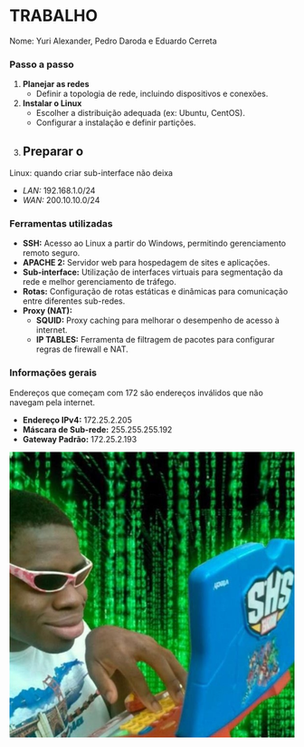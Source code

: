 # TRABALHO

Nome: Yuri Alexander, Pedro Daroda e Eduardo Cerreta

### Passo a passo
1. **Planejar as redes**
   - Definir a topologia de rede, incluindo dispositivos e conexões.
2. **Instalar o Linux**
   - Escolher a distribuição adequada (ex: Ubuntu, CentOS).
   - Configurar a instalação e definir partições.
3. **Preparar o**
   -

Linux: quando criar sub-interface não deixa 

- _LAN:_   192.168.1.0/24
- _WAN:_   200.10.10.0/24

### Ferramentas utilizadas
- **SSH:** Acesso ao Linux a partir do Windows, permitindo gerenciamento remoto seguro.
- **APACHE 2:** Servidor web para hospedagem de sites e aplicações.
- **Sub-interface:** Utilização de interfaces virtuais para segmentação da rede e melhor gerenciamento de tráfego.
- **Rotas:** Configuração de rotas estáticas e dinâmicas para comunicação entre diferentes sub-redes.
- **Proxy (NAT):**
  - **SQUID:** Proxy caching para melhorar o desempenho de acesso à internet.
  - **IP TABLES:** Ferramenta de filtragem de pacotes para configurar regras de firewall e NAT.

### Informações gerais
Endereços que começam com 172 são endereços inválidos que não navegam pela internet.

- **Endereço IPv4:** 172.25.2.205
- **Máscara de Sub-rede:** 255.255.255.192
- **Gateway Padrão:** 172.25.2.193

<p align="center">
    <img src="humor.jpg" alt="Falhos Programadores">
</p>


